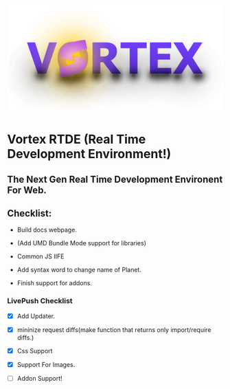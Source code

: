 
<img src="./package/public/vortex-bright-logo.png" style="background-color:#0000" alt="Vortex Logo">


# Vortex RTDE (Real Time Development Environment!)

## The Next Gen Real Time Development Environent For Web.

## Checklist:

- Build docs webpage.

- (Add UMD Bundle Mode support for libraries)

- Common JS IIFE

- Add syntax word to change name of Planet.

- Finish support for addons.


### LivePush Checklist

- [x] Add Updater.
 - [x] mininize request diffs(make function that returns only import/require diffs.)
- [x] Css Support
- [x] Support For Images.
- [ ] Addon Support! 


